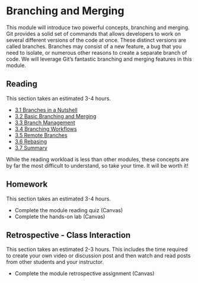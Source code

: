# Branching and Merging

This module will introduce two powerful concepts, branching and merging.
Git provides a solid set of commands that allows developers to work on
several different versions of the code at once. These distinct versions
are called branches. Branches may consist of a new feature, a bug that
you need to isolate, or numerous other reasons to create a separate
branch of code. We will leverage Git’s fantastic branching and merging
features in this module.

## Reading

This section takes an estimated 3-4 hours.

- [3.1 Branches in a Nutshell](https://git-scm.com/book/en/v2/Git-Branching-Branches-in-a-Nutshell)
- [3.2 Basic Branching and Merging](https://git-scm.com/book/en/v2/Git-Branching-Basic-Branching-and-Merging)
- [3.3 Branch Management](https://git-scm.com/book/en/v2/Git-Branching-Branch-Management)
- [3.4 Branching Workflows](https://git-scm.com/book/en/v2/Git-Branching-Branching-Workflows)
- [3.5 Remote Branches](https://git-scm.com/book/en/v2/Git-Branching-Remote-Branches)
- [3.6 Rebasing](https://git-scm.com/book/en/v2/Git-Branching-Rebasing)
- [3.7 Summary](https://git-scm.com/book/en/v2/Git-Branching-Summary)

While the reading workload is less than other modules, these concepts are
by far the most difficult to understand, so take your time. It will be
worth it!

## Homework

This section takes an estimated 3-4 hours.

- Complete the module reading quiz (Canvas)
- Complete the hands-on lab (Canvas)

## Retrospective - Class Interaction

This section takes an estimated 2-3 hours. This includes the time
required to create your own video or discussion post and then watch and
read posts from other students and your instructor.

- Complete the module retrospective assignment (Canvas)
